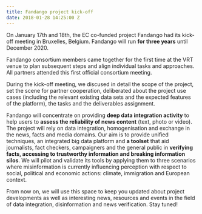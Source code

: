```yaml
---
title: Fandango project kick-off
date: 2018-01-28 14:25:00 Z
---
```


On January 17th and 18th, the EC co-funded project Fandango had its kick-off meeting in Bruxelles, Belgium. Fandango will run **for three years** until December 2020.

Fandango consortium members came together for the first time at the VRT venue to plan subsequent steps and align individual tasks and approaches. All partners attended this first official consortium meeting. 

During the kick-off meeting, we discused in detail the scope of the project, set the scene for partner cooperation, deliberated about the project use cases (including the relevant existing data sets and the expected features of the platform), the tasks and the deliverables assignment.

Fandango will concentrate on providing **deep data integration activity** to help users to **assess the reliability of news content** (text, photo or video). The project will rely on data integration, homogenisation and exchange in the news, facts and media domains. Our aim is to provide unified techniques, an integrated big data platform and **a toolset** that aid journalists, fact checkers, campaigners and the general public in **verifying facts, accessing to trustworthy information and breaking information silos**. We will pilot and validate its tools by applying them to three scenarios where misinformation is currently influencing perception with respect to social, political and economic actions: climate, immigration and European context.

From now on, we will use this space to keep you updated about project developments as well as interesting news, resources and events in the field of data integration, disinformation and news verification. Stay tuned!